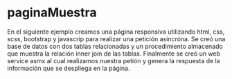 # paginaMuestra
En el siguiente ejemplo creamos una página responsiva utilizando html, css, scss, bootstrap y javascrip para realizar una petición asincróna. Se creó una base de datos con dos 
tablas relacionadas y un procedimiento almacenado que muestra la relación inner join de las tablas. Finalmente se creó un web service asmx al cual realizamos nuestra petión y
genera la respuesta de la información que se despliega en la página.
